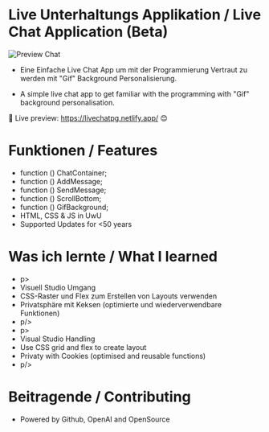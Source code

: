 # Live Unterhaltungs Applikation / Live Chat Application (Beta)

![Preview Chat](https://github.com/PadJey/Chat/assets/89216593/fc08e6e6-d45e-4da8-ad7c-822ebcf7a034)

- Eine Einfache Live Chat App um mit der Programmierung Vertraut zu werden mit "Gif" Background Personalisierung.

- A simple live chat app to get familiar with the programming with "Gif" background personalisation.

🔗 Live preview: https://livechatpg.netlify.app/ 😊


# Funktionen / Features

- function () ChatContainer;
- function () AddMessage;
- function () SendMessage;
- function () ScrollBottom;
- function () GifBackground;
- HTML, CSS & JS in UwU
- Supported Updates for <50 years


# Was ich lernte / What I learned 

- p>
- Visuell Studio Umgang
- CSS-Raster und Flex zum Erstellen von Layouts verwenden
- Privatsphäre mit Keksen (optimierte und wiederverwendbare Funktionen)
- p/>
- p>
- Visual Studio Handling
- Use CSS grid and flex to create layout
- Privaty with Cookies (optimised and reusable functions)
- p/>


# Beitragende / Contributing

- Powered by Github, OpenAI and OpenSource
